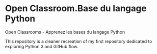 # Open Classroom.Base du langage Python

Open Classrooms - Apprenez les bases du langage Python

This repository is a cleaner recreation of my first repository dedicated to exploring Python 3 and GitHub flow.